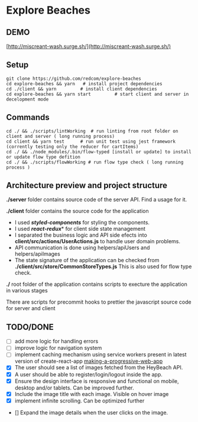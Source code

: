 Explore Beaches
====

## DEMO
[http://miscreant-wash.surge.sh/](http://miscreant-wash.surge.sh/)

## Setup
```
git clone https://github.com/redcom/explore-beaches
cd explore-beaches && yarn   # install project dependencies
cd ./client && yarn         # install client dependencies
cd explore-beaches && yarn start         # start client and server in decelopment mode
```

## Commands
```
cd ./ && ./scripts/lintWorking  # run linting from root folder on client and server ( long running process)
cd client && yarn test      # run unit test using jest framework (corrently testing only the reducer for cartItems)
cd ./ && ./node_modules/.bin/flow-typed [install or update] to install or update flow type defition
cd ./ && ./scripts/flowWorking # run flow type check ( long running process )
```

## Architecture preview and project structure

**./server** folder contains source code of the server API. Find a usage for it.

**./client** folder contains the source code for the application

* I used ***styled-components*** for styling the components.
* I used ***react-redux**** for client side state management
* I separated the business logic and API side efects into **client/src/actions/UserActions.js** to handle user domain problems.
* API communication is done using helpers/apiUsers and helpers/apiImages
* The state signature of the application can be checked from **./client/src/store/CommonStoreTypes.js** This is also used for flow type check.

**./** root folder of the application contains scripts to execture the application in various stages

There are scripts for precommit hooks to prettier the javascript source code for server and client

## TODO/DONE
- [ ] add more logic for handling errors
- [ ] improve logic for navigation system
- [ ] implement caching mechanism using service workers present in latest version of create-react-app [making-a-progressive-web-app](https://github.com/facebookincubator/create-react-app/blob/master/packages/react-scripts/template/README.md#making-a-progressive-web-app)
- [x] The user should see a list of images fetched from the HeyBeach API.
- [x] A user should be able to register/login/logout inside the app.
- [x] Ensure the design interface is responsive and functional on mobile, desktop and/or tablets. Can be improved further.
- [x] Include the image title with each image. Visible on hover image
- [x] implement infinite scrolling. Can be optimized further
- [] Expand the image details when the user clicks on the image.





